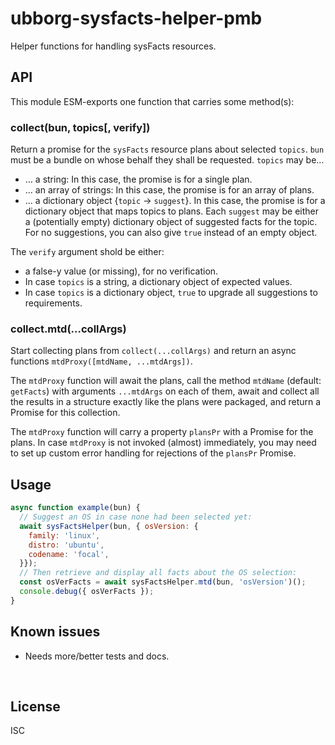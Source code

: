 ﻿
<!--#echo json="package.json" key="name" underline="=" -->
ubborg-sysfacts-helper-pmb
==========================
<!--/#echo -->

<!--#echo json="package.json" key="description" -->
Helper functions for handling sysFacts resources.
<!--/#echo -->



API
---

This module ESM-exports one function that carries some method(s):

### collect(bun, topics[, verify])

Return a promise for the `sysFacts` resource plans about selected `topics`.
`bun` must be a bundle on whose behalf they shall be requested.
`topics` may be…

* … a string: In this case, the promise is for a single plan.
* … an array of strings: In this case, the promise is for an array of plans.
* … a dictionary object {`topic` &rarr; `suggest`}. In this case, the promise
  is for a dictionary object that maps topics to plans.
  Each `suggest` may be either a (potentially empty) dictionary object of
  suggested facts for the topic. For no suggestions, you can also give `true`
  instead of an empty object.

The `verify` argument shold be either:
* a false-y value (or missing), for no verification.
* In case `topics` is a string, a dictionary object of expected values.
* In case `topics` is a dictionary object, `true` to upgrade all suggestions
  to requirements.


### collect.mtd(...collArgs)

Start collecting plans from `collect(...collArgs)`
and return an async functions `mtdProxy([mtdName, ...mtdArgs])`.

The `mtdProxy` function will await the plans,
call the method `mtdName` (default: `getFacts`)
with arguments `...mtdArgs` on each of them, await and collect all the results
in a structure exactly like the plans were packaged,
and return a Promise for this collection.

The `mtdProxy` function will carry a property `plansPr` with a Promise
for the plans. In case `mtdProxy` is not invoked (almost) immediately,
you may need to set up custom error handling for rejections of the
`plansPr` Promise.



Usage
-----

```javascript
async function example(bun) {
  // Suggest an OS in case none had been selected yet:
  await sysFactsHelper(bun, { osVersion: {
    family: 'linux',
    distro: 'ubuntu',
    codename: 'focal',
  }});
  // Then retrieve and display all facts about the OS selection:
  const osVerFacts = await sysFactsHelper.mtd(bun, 'osVersion')();
  console.debug({ osVerFacts });
}
```






<!--#toc stop="scan" -->



Known issues
------------

* Needs more/better tests and docs.




&nbsp;


License
-------
<!--#echo json="package.json" key=".license" -->
ISC
<!--/#echo -->
